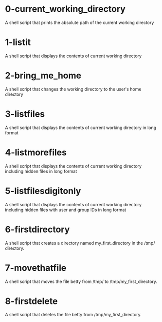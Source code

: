 # 0-current_working_directory
A shell script that prints the absolute path of the current working directory

# 1-listit
A shell script that displays the contents of current working directory

# 2-bring_me_home
A shell script that changes the working directory to the user's home directory

# 3-listfiles
A shell script that displays the contents of current working directory in long format

# 4-listmorefiles
A shell script that displays the contents of current working directory including hidden files in long format

# 5-listfilesdigitonly
A shell script that displays the contents of current working directory including hidden files with user and group IDs in long format

# 6-firstdirectory
A shell script that creates a directory named my_first_directory in the /tmp/ directory.

# 7-movethatfile
A shell script that moves the file betty from /tmp/ to /tmp/my_first_directory.

# 8-firstdelete
A shell script that deletes the file betty from /tmp/my_first_directory.
